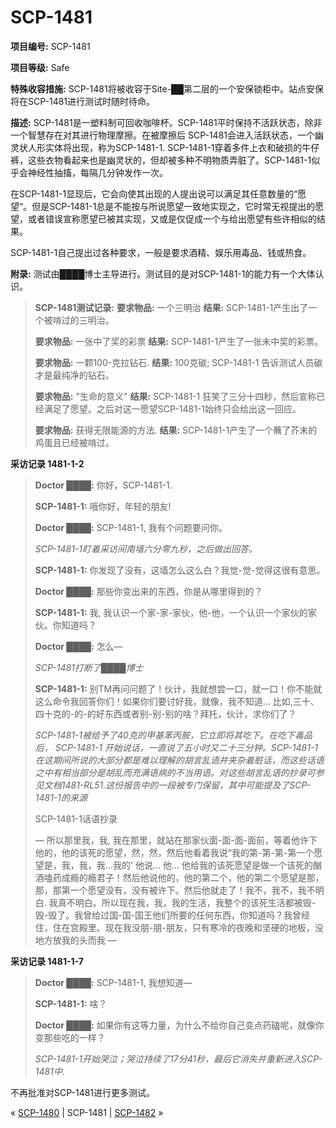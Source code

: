# SCP-1481
                        


**项目编号:**  SCP-1481

**项目等级:**  Safe

**特殊收容措施:**  SCP-1481将被收容于Site-██第二层的一个安保锁柜中。站点安保将在SCP-1481进行测试时随时待命。

**描述:**  SCP-1481是一塑料制可回收咖啡杯。SCP-1481平时保持不活跃状态，除非一个智慧存在对其进行物理摩擦。在被摩擦后 SCP-1481会进入活跃状态，一个幽灵状人形实体将出现，称为SCP-1481-1. SCP-1481-1穿着多件上衣和破损的牛仔裤，这些衣物看起来也是幽灵状的，但却被多种不明物质弄脏了。SCP-1481-1似乎会神经性抽搐，每隔几分钟发作一次。

在SCP-1481-1显现后，它会向使其出现的人提出说可以满足其任意数量的“愿望“。但是SCP-1481-1总是不能按与所说愿望一致地实现之，它时常无视提出的愿望，或者错误宣称愿望已被其实现，又或是仅促成一个与给出愿望有些许相似的结果。

SCP-1481-1自己提出过各种要求，一般是要求酒精、娱乐用毒品、钱或热食。

**附录:**  测试由████博士主导进行。测试目的是对SCP-1481-1的能力有一个大体认识。


> **SCP-1481测试记录:** 
**要求物品:**  一个三明治
**结果:**  SCP-1481-1产生出了一个被啃过的三明治。
> 
> **要求物品:**  一张中了奖的彩票
**结果:**  SCP-1481-1产生了一张未中奖的彩票。
> 
> **要求物品:**  一颗100-克拉钻石.
**结果:**  100克碳; SCP-1481-1 告诉测试人员碳才是最纯净的钻石。
> 
> **要求物品:**  "生命的意义"
**结果:**  SCP-1481-1 狂笑了三分十四秒，然后宣称已经满足了愿望。之后对这一愿望SCP-1481-1始终只会给出这一回应。
> 
> **要求物品:**  获得无限能源的方法.
**结果:**  SCP-1481-1产生了一个蘸了芥末的鸡蛋且已经被啃过。
> 

**采访记录 1481-1-2** 


> **Doctor ████:**  你好，SCP-1481-1.
> 
> **SCP-1481-1:**  哦你好，年轻的朋友!
> 
> **Doctor ████:**  SCP-1481-1, 我有个问题要问你。
> 
> *SCP-1481-1盯着采访间南墙六分零九秒，之后做出回答。* 
> 
> **SCP-1481-1:**  你发现了没有，这墙怎么这么白？我觉-觉-觉得这很有意思。
> 
> **Doctor ████:**  那些你变出来的东西，你是从哪里得到的？
> 
> **SCP-1481-1:**  我, 我认识一个家-家-家伙，他-他，一个认识一个家伙的家伙。你知道吗？
> 
> **Doctor ████:**  怎么—
> 
> *SCP-1481打断了████博士* 
> 
> **SCP-1481-1:**  别TM再问问题了！伙计，我就想尝一口，就一口！你不能就这么命令我回答你们！如果你们要讨好我，就像，我不知道… 比如,三十、四十克的-的-的好东西或者别-别-别的啥？拜托，伙计，求你们了？
> 
> *SCP-1481-1被给予了40克的甲基苯丙胺，它立即将其吃下。在吃下毒品后， SCP-1481-1 开始说话，一直说了五小时又二十三分钟。SCP-1481-1 在这期间所说的大部分都是难以理解的胡言乱语并夹杂着脏话，而这些话语之中有相当部分是胡乱而充满语病的不当用语。对这些胡言乱语的抄录可参见文档1481-RL51.这份报告中的一段被专门保留，其中可能提及了SCP-1481-1的来源* 
> 
> SCP-1481-1话语抄录
> 
> — 所以那里我，我, 我在那里，就站在那家伙面-面-面-面前，等着他许下他的，他的该死的愿望，然，然，然后他看着我说“我的第-第-第-第一个愿望是，我，我，我…我的' 他说… 他… 他给我的该死愿望是做一个该死的酗酒嗑药成瘾的瘾君子！然后他说他的，他的第二个，他的第二个愿望是那，那，那第一个愿望没有，没有被许下。然后他就走了！我不，我不，我不明白. 我真不明白。所以现在我，我，我的生活，我整个的该死生活都被毁-毁-毁了。我曾给过国-国-国王他们所要的任何东西，你知道吗？我曾经住，住在宫殿里。现在我没朋-朋-朋友，只有寒冷的夜晚和坚硬的地板，没地方放我的头而我 —
> 

**采访记录 1481-1-7** 


> **Doctor ████:**  SCP-1481-1, 我想知道—
> 
> **SCP-1481-1:**  啥？
> 
> **Doctor ████:**  如果你有这等力量，为什么不给你自己变点药磕呢，就像你变那些吃的一样？
> 
> *SCP-1481-1开始哭泣；哭泣持续了17分41秒，最后它消失并重新进入SCP-1481中.* 
> 

不再批准对SCP-1481进行更多测试。



« [SCP-1480](/scp-1480) | SCP-1481 | [SCP-1482](/scp-1482) »





                    